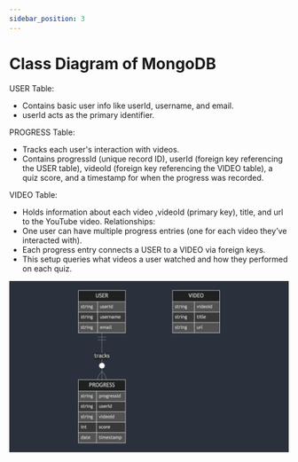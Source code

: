 ```yaml
---
sidebar_position: 3
---
```


# Class Diagram of MongoDB

USER Table:
- Contains basic user info like userId, username, and email.
- userId acts as the primary identifier.

PROGRESS Table:
- Tracks each user's interaction with videos.
- Contains progressId (unique record ID), userId (foreign key referencing the USER table), videoId (foreign key referencing the VIDEO table), a quiz score, and a timestamp for when the progress was recorded.

VIDEO Table:
- Holds information about each video ,videoId (primary key), title, and url to the YouTube video.
Relationships:
- One user can have multiple progress entries (one for each video they’ve interacted with).
- Each progress entry connects a USER to a VIDEO via foreign keys.
- This setup queries what videos a user watched and how they performed on each quiz.

<div align="center">

![SD3](/img/Entity_RelationD.png)

</div>